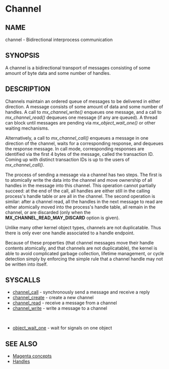 # Channel

## NAME

channel - Bidirectional interprocess communication

## SYNOPSIS

A channel is a bidirectional transport of messages consisting of some
amount of byte data and some number of handles.

## DESCRIPTION

Channels maintain an ordered queue of messages to be delivered in
either direction. A message consists of some amount of data and some
number of handles. A call to *mx_channel_write()* enqueues one message,
and a call to *mx_channel_read()* dequeues one message (if any are
queued). A thread can block until messages are pending via
*mx_object_wait_one()* or other waiting mechanisms.

Alternatively, a call to *mx_channel_call()* enqueues a message in one
direction of the channel, waits for a corresponding response, and
dequeues the response message. In call mode, corresponding responses
are identified via the first 4 bytes of the message, called the
transaction ID. Coming up with distinct transaction IDs is up to the
users of *mx_channel_call()*.

The process of sending a message via a channel has two steps. The
first is to atomically write the data into the channel and move
ownership of all handles in the message into this channel. This
operation cannot partially succeed: at the end of the call, all
handles are either still in the calling process's handle table or are
all in the channel. The second operation is similar: after a channel
read, all the handles in the next message to read are either
atomically moved into the process's handle table, all remain in the
channel, or are discarded (only when the
**MX_CHANNEL_READ_MAY_DISCARD** option is given).

Unlike many other kernel object types, channels are not
duplicatable. Thus there is only ever one handle associated to a
handle endpoint.

Because of these properties (that channel messages move their handle
contents atomically, and that channels are not duplicatable), the
kernel is able to avoid complicated garbage collection, lifetime
management, or cycle detection simply by enforcing the simple rule
that a channel handle may not be written into itself.

## SYSCALLS

+ [channel_call](../syscalls/channel_call.md) - synchronously send a message and receive a reply
+ [channel_create](../syscalls/channel_create.md) - create a new channel
+ [channel_read](../syscalls/channel_read.md) - receive a message from a channel
+ [channel_write](../syscalls/channel_write.md) - write a message to a channel

<br>

+ [object_wait_one](../syscalls/object_wait_one.md) - wait for signals on one object

## SEE ALSO

+ [Magenta concepts](../concepts.md)
+ [Handles](../handles.md)
